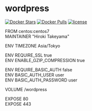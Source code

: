 # wordpress
[![Docker Stars](https://img.shields.io/docker/stars/takeyamajp/wordpress.svg?style=flat-square)](https://hub.docker.com/r/takeyamajp/wordpress/)
[![Docker Pulls](https://img.shields.io/docker/pulls/takeyamajp/wordpress.svg?style=flat-square)](https://hub.docker.com/r/takeyamajp/wordpress/)
[![license](https://img.shields.io/github/license/u6k/plantuml-image-generator.svg)](https://github.com/u6k/plantuml-image-generator/blob/master/LICENSE)

FROM centos:centos7  
MAINTAINER "Hiroki Takeyama"

ENV TIMEZONE Asia/Tokyo

ENV REQUIRE_SSL true  
ENV ENABLE_GZIP_COMPRESSION true

ENV REQUIRE_BASIC_AUTH false  
ENV BASIC_AUTH_USER user  
ENV BASIC_AUTH_PASSWORD user

VOLUME /wordpress

EXPOSE 80  
EXPOSE 443
